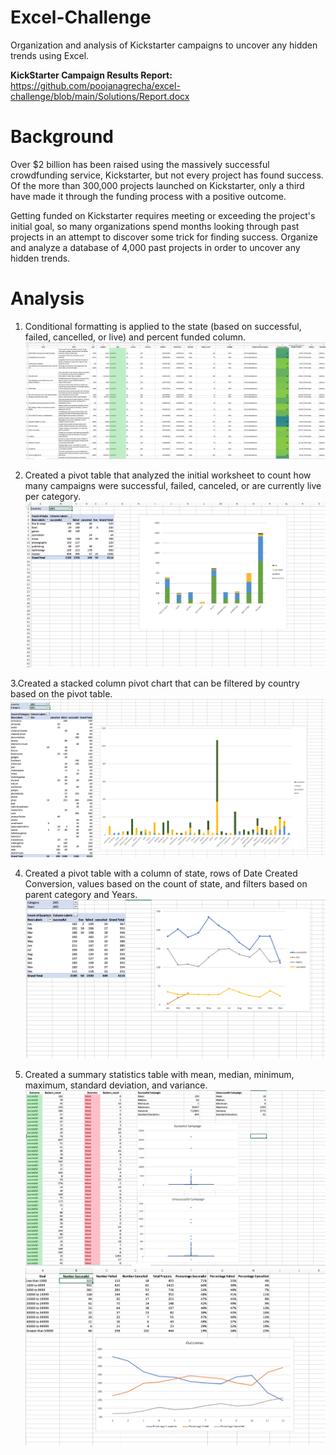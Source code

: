 # Excel-Challenge
Organization and analysis of Kickstarter campaigns to uncover any hidden trends using Excel.

<b> KickStarter Campaign Results Report: </b> https://github.com/poojanagrecha/excel-challenge/blob/main/Solutions/Report.docx
# Background
Over $2 billion has been raised using the massively successful crowdfunding service, Kickstarter, but not every project has found success. Of the more than 300,000 projects launched on Kickstarter, only a third have made it through the funding process with a positive outcome.

Getting funded on Kickstarter requires meeting or exceeding the project's initial goal, so many organizations spend months looking through past projects in an attempt to discover some trick for finding success. Organize and analyze a database of 4,000 past projects in order to uncover any hidden trends.
# Analysis
1. Conditional formatting is applied to the state (based on successful, failed, cancelled, or live) and percent funded column.
![Image of Conditional Formatting](https://github.com/poojanagrecha/excel-challenge/blob/main/Images/Screen%20Shot%202020-11-09%20at%207.30.40%20PM.png)


2. Created a pivot table that analyzed the initial worksheet to count how many campaigns were successful, failed, canceled, or are currently live per category.
![Image of pivot chart](https://github.com/poojanagrecha/excel-challenge/blob/main/Images/Screen%20Shot%202020-11-09%20at%207.30.51%20PM.png)


3.Created a stacked column pivot chart that can be filtered by country based on the pivot table.
![Image of pivot chart](https://github.com/poojanagrecha/excel-challenge/blob/main/Images/Screen%20Shot%202020-11-09%20at%207.31.05%20PM.png)


4. Created a pivot table with a column of state, rows of Date Created Conversion, values based on the count of state, and filters based on parent category and Years.
![Image of pivot chart](https://github.com/poojanagrecha/excel-challenge/blob/main/Images/Screen%20Shot%202020-11-09%20at%207.31.13%20PM.png)


5. Created a summary statistics table with mean, median, minimum, maximum, standard deviation, and variance. 
![Image of statisticis table](https://github.com/poojanagrecha/excel-challenge/blob/main/Images/Screen%20Shot%202020-11-09%20at%207.31.25%20PM.png)
![Image of statisticis table](https://github.com/poojanagrecha/excel-challenge/blob/main/Images/Screen%20Shot%202020-11-09%20at%207.31.33%20PM.png)





